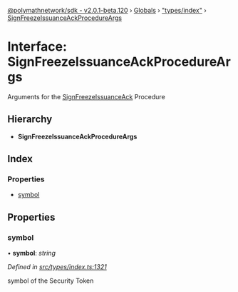 [@polymathnetwork/sdk - v2.0.1-beta.120](../README.md) › [Globals](../globals.md) › ["types/index"](../modules/_types_index_.md) › [SignFreezeIssuanceAckProcedureArgs](_types_index_.signfreezeissuanceackprocedureargs.md)

# Interface: SignFreezeIssuanceAckProcedureArgs

Arguments for the [SignFreezeIssuanceAck](../enums/_types_index_.proceduretype.md#signfreezeissuanceack) Procedure

## Hierarchy

- **SignFreezeIssuanceAckProcedureArgs**

## Index

### Properties

- [symbol](_types_index_.signfreezeissuanceackprocedureargs.md#symbol)

## Properties

### symbol

• **symbol**: _string_

_Defined in [src/types/index.ts:1321](https://github.com/PolymathNetwork/polymath-sdk/blob/1da5bc5/src/types/index.ts#L1321)_

symbol of the Security Token
